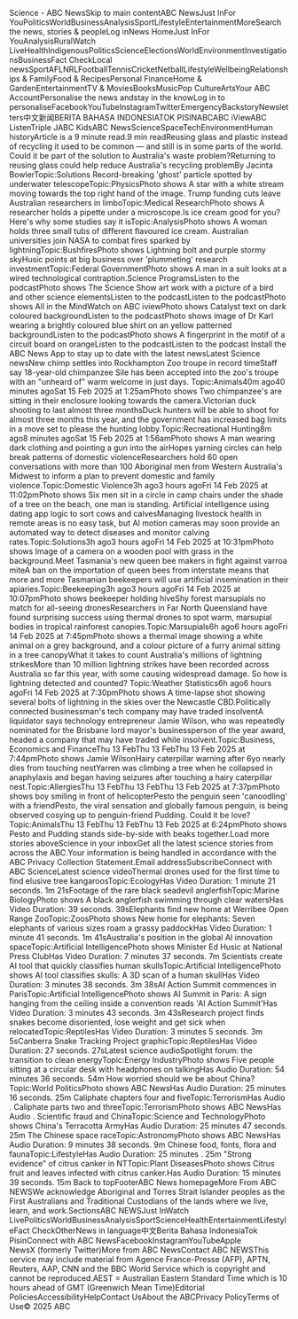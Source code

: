 Science - ABC NewsSkip to main contentABC NewsJust InFor YouPoliticsWorldBusinessAnalysisSportLifestyleEntertainmentMoreSearch the news, stories & peopleLog inNews HomeJust InFor YouAnalysisRuralWatch LiveHealthIndigenousPoliticsScienceElectionsWorldEnvironmentInvestigationsBusinessFact CheckLocal newsSportAFLNRLFootballTennisCricketNetballLifestyleWellbeingRelationships & FamilyFood & RecipesPersonal FinanceHome & GardenEntertainmentTV & MoviesBooksMusicPop CultureArtsYour ABC AccountPersonalise the news andstay in the knowLog in to personaliseFacebookYouTubeInstagramTwitterEmergencyBackstoryNewsletters中文新闻BERITA BAHASA INDONESIATOK PISINABCABC iViewABC ListenTriple JABC KidsABC NewsScienceSpaceTechEnvironmentHuman historyArticle is a 9 minute read.9 min readReusing glass and plastic instead of recycling it used to be common — and still is in some parts of the world. Could it be part of the solution to Australia's waste problem?Returning to reusing glass could help reduce Australia's recycling problemBy Jacinta BowlerTopic:Solutions Record-breaking 'ghost' particle spotted by underwater telescopeTopic:PhysicsPhoto shows A star with a white stream moving towards the top right hand of the image. Trump funding cuts leave Australian researchers in limboTopic:Medical ResearchPhoto shows A researcher holds a pipette under a microscope.Is ice cream good for you? Here's why some studies say it isTopic:AnalysisPhoto shows A woman holds three small tubs of different flavoured ice cream. Australian universities join NASA to combat fires sparked by lightningTopic:BushfiresPhoto shows Lightning bolt and purple stormy skyHusic points at big business over 'plummeting' research investmentTopic:Federal GovernmentPhoto shows A man in a suit looks at a wired technological contraption.Science ProgramsListen to the podcastPhoto shows The Science Show art work with a picture of a bird and other science elementsListen to the podcastListen to the podcastPhoto shows All in the MindWatch on ABC iviewPhoto shows Catalyst text on dark coloured backgroundListen to the podcastPhoto shows image of Dr Karl wearing a brightly coloured blue shirt on an yellow patterned backgroundListen to the podcastPhoto shows A fingerprint in the motif of a circuit
board on orangeListen to the podcastListen to the podcast Install the ABC News App to stay up to date with the latest newsLatest Science newsNew chimp settles into Rockhampton Zoo troupe in record timeStaff say 18-year-old chimpanzee Sile has been accepted into the zoo's troupe with an "unheard of" warm welcome in just days. Topic:Animals40m ago40 minutes agoSat 15 Feb 2025 at 1:25amPhoto shows Two chimpanzee's are sitting in their enclosure looking towards the camera.Victorian duck shooting to last almost three monthsDuck hunters will be able to shoot for almost three months this year, and the government has increased bag limits in a move set to please the hunting lobby.Topic:Recreational Hunting8m ago8 minutes agoSat 15 Feb 2025 at 1:56amPhoto shows A man wearing dark clothing and pointing a gun into the airHopes yarning circles can help break patterns of domestic violenceResearchers hold 60 open conversations with more than 100 Aboriginal men from Western Australia's Midwest to inform a plan to prevent domestic and family violence.Topic:Domestic Violence3h ago3 hours agoFri 14 Feb 2025 at 11:02pmPhoto shows Six men sit in a circle in camp chairs under the shade of a tree on the beach, one man is standing. Artificial intelligence using dating app logic to sort cows and calvesManaging livestock health in remote areas is no easy task, but AI motion cameras may soon provide an automated way to detect diseases and monitor calving rates.Topic:Solutions3h ago3 hours agoFri 14 Feb 2025 at 10:31pmPhoto shows Image of a camera on a wooden pool with grass in the background.Meet Tasmania's new queen bee makers in fight against varroa miteA ban on the importation of queen bees from interstate means that more and more Tasmanian beekeepers will use artificial insemination in their apiaries.Topic:Beekeeping3h ago3 hours agoFri 14 Feb 2025 at 10:07pmPhoto shows beekeeper holding hiveShy forest marsupials no match for all-seeing dronesResearchers in Far North Queensland have found surprising success using thermal drones to spot warm, marsupial bodies in tropical rainforest canopies.Topic:Marsupials6h ago6 hours agoFri 14 Feb 2025 at 7:45pmPhoto shows a thermal image showing a white animal on a grey background, and a colour picture of a furry animal sitting in a tree canopyWhat it takes to count Australia's millions of lightning strikesMore than 10 million lightning strikes have been recorded across Australia so far this year, with some causing widespread damage. So how is lightning detected and counted? Topic:Weather Statistics6h ago6 hours agoFri 14 Feb 2025 at 7:30pmPhoto shows A time-lapse shot showing several bolts of lightning in the skies over the Newcastle CBD.Politically connected businessman's tech company may have traded insolventA liquidator says technology entrepreneur Jamie Wilson, who was repeatedly nominated for the Brisbane lord mayor's businessperson of the year award, headed a company that may have traded while insolvent.Topic:Business, Economics and FinanceThu 13 FebThu 13 FebThu 13 Feb 2025 at 7:44pmPhoto shows Jamie WilsonHairy caterpillar warning after 6yo nearly dies from touching nestYarren was climbing a tree when he collapsed in anaphylaxis and began having seizures after touching a hairy caterpillar nest.Topic:AllergiesThu 13 FebThu 13 FebThu 13 Feb 2025 at 7:37pmPhoto shows boy smiling in front of helicopterPesto the penguin seen 'canoodling' with a friendPesto, the viral sensation and globally famous penguin, is being observed cosying up to penguin-friend Pudding. Could it be love?Topic:AnimalsThu 13 FebThu 13 FebThu 13 Feb 2025 at 6:24pmPhoto shows Pesto and Pudding stands side-by-side with beaks together.Load more stories aboveScience in your inboxGet all the latest science stories from across the ABC.Your information is being handled in accordance with the ABC Privacy Collection Statement.Email addressSubscribeConnect with ABC ScienceLatest science videoThermal drones used for the first time to find elusive tree kangaroosTopic:EcologyHas Video Duration: 1 minute 21 seconds. 1m 21sFootage of the rare black seadevil anglerfishTopic:Marine BiologyPhoto shows A black anglerfish swimming through clear watersHas Video Duration: 39 seconds. 39sElephants find new home at Werribee Open Range ZooTopic:ZoosPhoto shows New home for elephants: Seven elephants of various sizes roam a grassy paddockHas Video Duration: 1 minute 41 seconds. 1m 41sAustralia's position in the global AI innovation spaceTopic:Artificial IntelligencePhoto shows Minister Ed Husic at National Press ClubHas Video Duration: 7 minutes 37 seconds. 7m Scientists create AI tool that quickly classifies human skullsTopic:Artificial IntelligencePhoto shows AI tool classifies skulls: A 3D scan of a human skullHas Video Duration: 3 minutes 38 seconds. 3m 38sAI Action Summit commences in ParisTopic:Artificial IntelligencePhoto shows AI Summit in Paris: A sign hanging from the ceiling inside a convention reads 'AI Action Summit'Has Video Duration: 3 minutes 43 seconds. 3m 43sResearch project finds snakes become disoriented, lose weight and get sick when relocatedTopic:ReptilesHas Video Duration: 3 minutes 5 seconds. 3m 5sCanberra Snake Tracking Project graphicTopic:ReptilesHas Video Duration: 27 seconds. 27sLatest science audioSpotlight forum: the transition to clean energyTopic:Energy IndustryPhoto shows Five people sitting at a circular desk with headphones on talkingHas Audio Duration: 54 minutes 36 seconds. 54m How worried should we be about China?Topic:World PoliticsPhoto shows ABC NewsHas Audio Duration: 25 minutes 16 seconds. 25m Caliphate chapters four and fiveTopic:TerrorismHas Audio . Caliphate parts two and threeTopic:TerrorismPhoto shows ABC NewsHas Audio . Scientific fraud and ChinaTopic:Science and TechnologyPhoto shows China's Terracotta ArmyHas Audio Duration: 25 minutes 47 seconds. 25m The Chinese space raceTopic:AstronomyPhoto shows ABC NewsHas Audio Duration: 9 minutes 38 seconds. 9m Chinese food, fonts, flora and faunaTopic:LifestyleHas Audio Duration: 25 minutes . 25m "Strong evidence" of citrus canker in NTTopic:Plant DiseasesPhoto shows Citrus fruit and leaves infected with citrus canker.Has Audio Duration: 15 minutes 39 seconds. 15m Back to topFooterABC News homepageMore From ABC NEWSWe acknowledge Aboriginal and Torres Strait Islander peoples as the First Australians and Traditional Custodians of the lands where we live, learn, and work.SectionsABC NEWSJust InWatch LivePoliticsWorldBusinessAnalysisSportScienceHealthEntertainmentLifestyleFact CheckOtherNews in language中文Berita Bahasa IndonesiaTok PisinConnect with ABC NewsFacebookInstagramYouTubeApple NewsX (formerly Twitter)More from ABC NewsContact ABC NEWSThis service may include material from Agence France-Presse (AFP), APTN, Reuters, AAP, CNN and the BBC World Service which is copyright and cannot be reproduced.AEST = Australian Eastern Standard Time which is 10 hours ahead of GMT (Greenwich Mean Time)Editorial PoliciesAccessibilityHelpContact UsAbout the ABCPrivacy PolicyTerms of Use© 2025 ABC